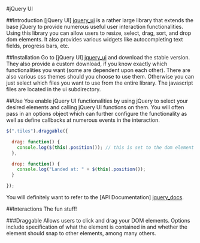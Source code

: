 #jQuery UI

##Introduction
[jQuery UI] [jquery_ui] is a rather large library that extends the base jQuery to
provide numerous useful user interaction functionalities. Using this library you
can allow users to resize, select, drag, sort, and drop dom elements. It also provides
various widgets like autocompleting text fields, progress bars, etc.

##Installation
Go to [jQuery UI] [jquery_ui] and download the stable version. They also provide a custom download,
if you know exactly which functionalities you want (some are dependent upon each other). 
There are also various css themes should you choose to use them. Otherwise you can just select
which files you want to use from the entire library. The javascript files are located in the ui
subdirectory.

##Use
You enable jQuery UI functionalities by using jQuery to select your desired elements and calling 
jQuery UI functions on them. You will often pass in an options object which can further configure
the functionality as well as define callbacks at numerous events in the interaction.

```javascript
$(".tiles").draggable({

  drag: function() {
    console.log($(this).position()); // this is set to the dom element
  },

  drop: function() {
    console.log("Landed at: " + $(this).position());
  }

});

```

You will definitely want to refer to the [API Documentation] [jquery_docs].

##Interactions
The fun stuff!

###Draggable
Allows users to click and drag your DOM elements. Options include specification of what
the element is contained in and whether the element should snap to other elements, among
many others.


[jquery_ui]: http://jqueryui.com/
[jquery_docs]: http://api.jqueryui.com/
